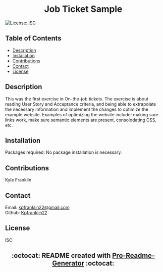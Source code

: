 # <h1 align="center"> Job Ticket Sample

[![License: ISC](https://img.shields.io/badge/License-ISC-blue.svg)](https://opensource.org/licenses/ISC)

## Table of Contents

- [Description](#description)
- [Installation](#installation)
- [Contributions](#contributions)
- [Contact](#contact)
- [License](#license)

## Description

This was the first exercise in On-the-job tickets. The exercise is about reading User Story and Acceptance criteria, and being able to extrapolate the necessary information and implement the changes to optimize the example website. Examples of optimizing the website include: making sure links work, make sure semantic elements are present, consolodating CSS, etc.

## Installation

Packages required: No package installation is necessary.

## Contributions

Kyle Franklin

## Contact

Email: kpfranklin22@gmail.com <br/>
Github: [Kpfranklin22](https://github.com/Kpfranklin22)

## License

ISC

## <h2 align="center"> :octocat: README created with [Pro-Readme-Generator](https://github.com/Kpfranklin22/pro-readme-generator) :octocat:
